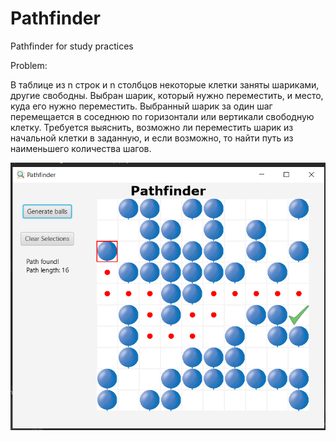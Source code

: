 # Pathfinder
Pathfinder for study practices

Problem:

В таблице из n строк и n столбцов некоторые клетки заняты шариками, другие свободны. Выбран шарик, который нужно переместить, и место, куда его нужно переместить. Выбранный шарик за один шаг перемещается в соседнюю по горизонтали или вертикали свободную клетку. Требуется выяснить, возможно ли переместить шарик из начальной клетки в заданную, и если возможно, то найти путь из наименьшего количества шагов.

![Image alt](https://github.com/FoVlaX/Pathfinder/raw/master/screenshot.png)
